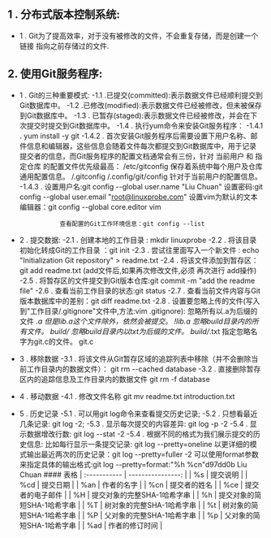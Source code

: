 ## 1 . 分布式版本控制系统:
- 1 . Git为了提高效率，对于没有被修改的文件，不会重复存储，而是创建一个 链接 指向之前存储过的文件.
## 2. 使用Git服务程序:
- 1 . Git的三种重要模式:
    -1.1 .已提交(committed):表示数据文件已经顺利提交到Git数据库中。
    -1.2 .已修改(modified):表示数据文件已经被修改，但未被保存到Git数据库中。
    -1.3 . 已暂存(staged):表示数据文件已经被修改，并会在下次提交时提交到Git数据库中。
    -1.4 . 执行yum命令来安装Git服务程序：
        -1.4.1 . yum install -y git
        -1.4.2 . 首次安装Git服务程序后需要设置下用户名称、邮件信息和编辑器，这些信息会随着文件每次都提交到Git数据库中，用于记录提交者的信息，而Git服务程序的配置文档通常会有三份，针对 当前用户 和 指定仓库 的配置文件优先级最高：
                /etc/gitconfig	保存着系统中每个用户及仓库通用配置信息。
                /.gitconfig
                /.config/git/config	针对于当前用户的配置信息。
        -1.4.3 . 设置用户名:git config --global user.name "Liu Chuan" 
                 设置密码:git config --global user.email "root@linuxprobe.com"
                 设置vim为默认的文本编辑器：git config --global core.editor vim

                 查看配置的Git工作环境信息：git config --list

- 2 .  提交数据:
    -2.1 . 创建本地的工作目录 : mkdir linuxprobe
    -2.2 . 将该目录初始化转成Git的工作目录 ：git init
    -2.3 . 尝试往里面写入一个新文件 : echo "Initialization Git repository" > readme.txt
    -2.4 . 将该文件添加到暂存区：git add readme.txt (add文件后,如果再次修改文件,必须 再次进行 add操作)
    -2.5 . 将暂存区的文件提交到Git版本仓库:git commit -m "add the readme file"
    -2.6 . 查看当前工作目录的状态:git status
    -2.7 . 查看当前文件内容与Git版本数据库中的差别：git diff readme.txt
    -2.8 . 设置要忽略上传的文件(写入到"工作目录/.gitignore"文件中,方法:vim .gitignore):
        忽略所有以.a为后缀的文件
            *.a
        但是lib.a这个文件除外，依然会被提交。
            !lib.a
        忽略build目录内的所有文件。
            build/
        忽略build目录内以txt为后缀的文件。
            build/*.txt
        指定忽略名字为git.c的文件。
            git.c
- 3 . 移除数据
    -3.1 . 将该文件从Git暂存区域的追踪列表中移除（并不会删除当前工作目录内的数据文件）：
        git rm --cached database
    -3.2 . 直接删除暂存区内的追踪信息及工作目录内的数据文件 
        git rm -f database
- 4 . 移动数据
    -4.1 . 修改文件名称 
        git mv readme.txt introduction.txt
- 5 . 历史记录
    -5.1 . 可以用git log命令来查看提交历史记录;
    -5.2 . 只想看最近几条记录: git log -2;
    -5.3 . 显示每次提交的内容差异: git log -p -2
    -5.4 . 显示数据增改行数: git log --stat -2 
    -5.4 . 根据不同的格式为我们展示提交的历史信息:
            比如每行显示一条提交记录: git log --pretty=oneline
            以更详细的模式输出最近两次的历史记录：git log --pretty=fuller -2
            可以使用format参数来指定具体的输出格式:git log --pretty=format:"%h %cn"d97dd0b Liu Chuan
            #### 表格
            |   :-----------      | ----------------:                  |
            |   %s                | 提交说明                            | 
            |   %cd               |  提交日期                           |
            |   %an               |  作者的名字                         |
            |   %cn               |  提交者的姓名                       |
            |   %ce	              |  提交者的电子邮件                   |
            |   %H                |  提交对象的完整SHA-1哈希字串         | 
            |   %h                |  提交对象的简短SHA-1哈希字串         |
            |   %T                |  树对象的完整SHA-1哈希字串           |
            |   %t                |  树对象的简短SHA-1哈希字串           |
            |   %P                |  父对象的完整SHA-1哈希字串           |
            |   %p                |  父对象的简短SHA-1哈希字串           |
            |   %ad               |  作者的修订时间                      |